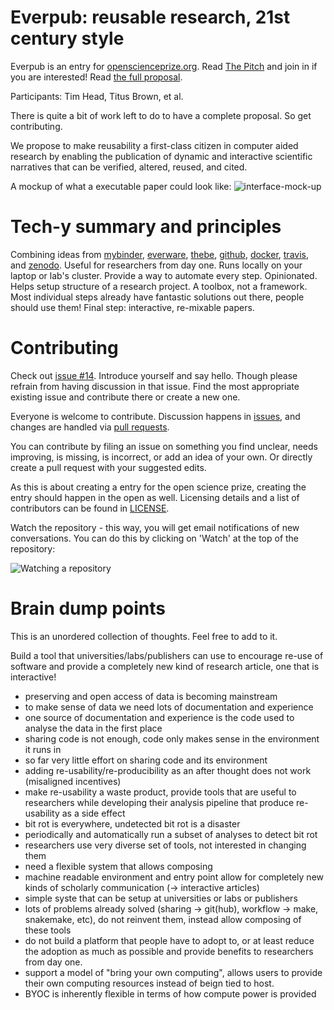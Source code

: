 # Everpub: reusable research, 21st century style

Everpub is an entry for
[openscienceprize.org](//openscienceprize.org). Read [The Pitch](pitch.md) and
join in if you are interested!
Read [the full proposal](proposal.md).

Participants: Tim Head, Titus Brown, et al.

There is quite a bit of work left to do to have a complete proposal. So
get contributing.

We propose to make reusability a first-class citizen in computer aided
research by enabling the publication of dynamic and interactive
scientific narratives that can be verified, altered, reused, and
cited.

A mockup of what a executable paper could look like:
![interface-mock-up](https://cloud.githubusercontent.com/assets/1448859/13301888/7217ff8a-db47-11e5-9c5a-51da4527821d.gif)


# Tech-y summary and principles

Combining ideas from [mybinder](mybinder.org),
[everware](https://betatim.github.io/posts/project-everware-reusable-science/),
[thebe](https://github.com/oreillymedia/thebe),
[github](http://github.com/), [docker](http://docker.com),
[travis](https://travis-ci.org/), and
[zenodo](https://zenodo.org/). Useful for researchers from day
one. Runs locally on your laptop or lab's cluster. Provide a way to
automate every step. Opinionated. Helps setup structure of a research
project. A toolbox, not a framework. Most individual steps already
have fantastic solutions out there, people should use them! Final
step: interactive, re-mixable papers.


# Contributing

Check out [issue #14](https://github.com/betatim/openscienceprize/issues/14).
Introduce yourself and say hello. Though please refrain from having
discussion in that issue. Find the most appropriate existing issue
and contribute there or create a new one.

Everyone is welcome to contribute. Discussion happens in
[issues](https://github.com/betatim/openscienceprize/issues), and
changes are handled via [pull
requests](https://github.com/betatim/openscienceprize/pulls).

You can contribute by filing an issue on something you find unclear,
needs improving, is missing, is incorrect, or add an idea of your
own. Or directly create a pull request with your suggested edits.

As this is about creating a entry for the open science prize, creating
the entry should happen in the open as well. Licensing details and a
list of contributors can be found in [LICENSE](LICENSE.md).

Watch the repository - this way, you will get email notifications of
new conversations. You can do this by clicking on 'Watch' at the top
of the repository:

![Watching a repository](https://help.github.com/assets/images/help/notifications/watcher_picker.gif)


# Brain dump points

This is an unordered collection of thoughts. Feel free to add to it.

Build a tool that universities/labs/publishers can use to encourage
re-use of software and provide a completely new kind of research
article, one that is interactive!

* preserving and open access of data is becoming mainstream
* to make sense of data we need lots of documentation and experience
* one source of documentation and experience is the code used to
  analyse the data in the first place
* sharing code is not enough, code only makes sense in the environment
  it runs in
* so far very little effort on sharing code and its environment
* adding re-usability/re-producibility as an after thought does not
  work (misaligned incentives)
* make re-usability a waste product, provide tools that are useful to
  researchers while developing their analysis pipeline that produce
  re-usability as a side effect
* bit rot is everywhere, undetected bit rot is a disaster
* periodically and automatically run a subset of analyses to detect
  bit rot
* researchers use very diverse set of tools, not interested in
  changing them
* need a flexible system that allows composing
* machine readable environment and entry point allow for completely
  new kinds of scholarly communication (-> interactive articles)
* simple syste that can be setup at universities or labs or publishers
* lots of problems already solved (sharing -> git(hub), workflow ->
  make, snakemake, etc), do not reinvent them, instead allow composing
  of these tools
* do not build a platform that people have to adopt to, or at least
  reduce the adoption as much as possible and provide benefits to
  researchers from day one.
* support a model of "bring your own computing", allows users to
  provide their own computing resources instead of beign tied to host.
* BYOC is inherently flexible in terms of how compute power is
  provided
